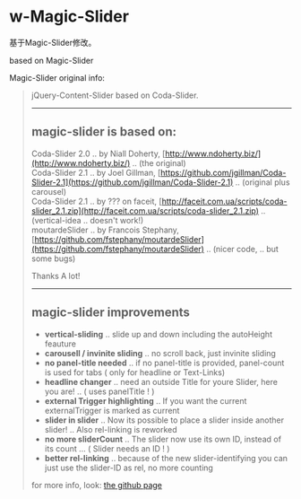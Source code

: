 # w-Magic-Slider

基于Magic-Slider修改。

based on Magic-Slider

Magic-Slider original info:
   
   <blockquote>
jQuery-Content-Slider based on Coda-Slider.   
   
* * *

## magic-slider is based on:

Coda-Slider 2.0 .. by Niall Doherty, [http://www.ndoherty.biz/](http://www.ndoherty.biz/) .. (the original)   
Coda-Slider 2.1 .. by Joel Gillman, [https://github.com/jgillman/Coda-Slider-2.1](https://github.com/jgillman/Coda-Slider-2.1) .. (original plus carousel)   
Coda-Slider 2.1 .. by ??? on faceit, [http://faceit.com.ua/scripts/coda-slider_2.1.zip](http://faceit.com.ua/scripts/coda-slider_2.1.zip) .. (vertical-idea .. doesn't work!)   
moutardeSlider  .. by Francois Stephany, [https://github.com/fstephany/moutardeSlider](https://github.com/fstephany/moutardeSlider) .. (nicer code, .. but some bugs)   
   
Thanks A lot!   

* * *


## magic-slider improvements

* **vertical-sliding** .. slide up and down including the autoHeight feauture
* **carousell / invinite sliding** .. no scroll back, just invinite sliding
* **no panel-title needed** .. if no panel-title is provided, panel-count is used for tabs ( only for headline or Text-Links)
* **headline changer** .. need an outside Title for youre Slider, here you are! .. ( uses panelTitle ! )
* **external Trigger highlighting** .. If you want the current externalTrigger is marked as current
* **slider in slider** .. Now its possible to place a slider inside another slider! .. Also rel-linking is reworked
* **no more sliderCount** .. The slider now use its own ID, instead of its count ... ( Slider needs an ID ! )
* **better rel-linking** .. because of the new slider-identifying you can just use the slider-ID as rel, no more counting 
	

for more info, look: [the github page](http://orangenwerk.github.com/magic-slider/)
</blockquote>
